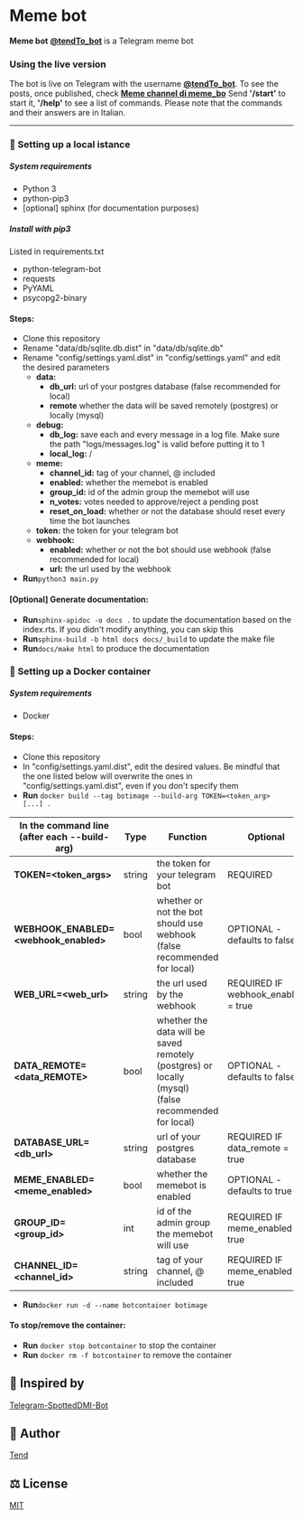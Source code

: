 # Meme bot

**Meme bot** [**@tendTo_bot**](https://telegram.me/tendTo_bot) is a Telegram meme bot

### Using the live version
The bot is live on Telegram with the username [**@tendTo_bot**](https://telegram.me/tendTo_bot).
To see the posts, once published, check [**Meme channel di meme_bo**](https://t.me/memchannel_bot)
Send **'/start'** to start it, **'/help'** to see a list of commands.
Please note that the commands and their answers are in Italian.

---

### :wrench: Setting up a local istance

##### System requirements
- Python 3
- python-pip3
- [optional] sphinx (for documentation purposes)

##### Install with *pip3*
Listed in requirements.txt
- python-telegram-bot
- requests
- PyYAML
- psycopg2-binary

#### Steps:
- Clone this repository
- Rename "data/db/sqlite.db.dist" in "data/db/sqlite.db"
- Rename "config/settings.yaml.dist" in "config/settings.yaml" and edit the desired parameters
	- **data:**
		- **db_url:** url of your postgres database (false recommended for local)
		- **remote** whether the data will be saved remotely (postgres) or locally (mysql)
	- **debug:**
		- **db_log:** save each and every message in a log file. Make sure the path "logs/messages.log" is valid before putting it to 1
		- **local_log:** /
	- **meme:**
		- **channel_id:** tag of your channel, @ included
		- **enabled:** whether the memebot is enabled
		- **group_id:** id of the admin group the memebot will use
		- **n_votes:** votes needed to approve/reject a pending post
		- **reset_on_load:** whether or not the database should reset every time the bot launches
	- **token:** the token for your telegram bot
	- **webhook:**
		- **enabled:** whether or not the bot should use webhook (false recommended for local)
		- **url:** the url used by the webhook
- **Run**`python3 main.py`

#### [Optional] Generate documentation:
- **Run**`sphinx-apidoc -o docs .` to update the documentation based on the index.rts. If you didn't modify anything, you can skip this
- **Run**`sphinx-build -b html docs docs/_build` to update the make file
- **Run**`docs/make html` to produce the documentation

### :whale: Setting up a Docker container

##### System requirements
- Docker


#### Steps:
- Clone this repository
- In "config/settings.yaml.dist", edit the desired values. Be mindful that the one listed below will overwrite the ones in "config/settings.yaml.dist", even if you don't specify them
- **Run** `docker build --tag botimage --build-arg TOKEN=<token_arg> [...] .` 

| In the command line <br>(after each --build-arg) | Type | Function | Optional |
| --- | --- | --- | --- |
| **TOKEN=<token_args>** | string | the token for your telegram bot | REQUIRED |
| **WEBHOOK_ENABLED=<webhook_enabled>** | bool | whether or not the bot should use webhook<br>(false recommended for local) | OPTIONAL - defaults to false |
| **WEB_URL=<web_url>** | string | the url used by the webhook | REQUIRED IF webhook_enabled = true |
| **DATA_REMOTE=<data_REMOTE>** | bool | whether the data will be saved remotely (postgres) or locally (mysql)<br>(false recommended for local) | OPTIONAL - defaults to false |
| **DATABASE_URL=<db_url>** | string | url of your postgres database | REQUIRED IF data_remote = true |
| **MEME_ENABLED=<meme_enabled>** | bool | whether the memebot is enabled | OPTIONAL - defaults to true |
| **GROUP_ID=<group_id>** | int | id of the admin group the memebot will use | REQUIRED IF meme_enabled = true |
| **CHANNEL_ID=<channel_id>** | string | tag of your channel, @ included | REQUIRED IF meme_enabled = true |
- **Run**`docker run -d --name botcontainer botimage`

#### To stop/remove the container:
- **Run** `docker stop botcontainer` to stop the container
- **Run** `docker rm -f botcontainer` to remove the container

## :thought_balloon: Inspired by
[Telegram-SpottedDMI-Bot](https://github.com/UNICT-DMI/Telegram-SpottedDMI-Bot)

## :bust_in_silhouette: Author

[Tend](https://github.com/TendTo)

## :balance_scale: License

[MIT](https://choosealicense.com/licenses/mit/)
